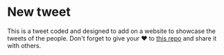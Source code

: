 # New tweet

This is a tweet coded and designed to add on a website to showcase the tweets of the people. Don't forget to give your ❤ to [this repo](https://github.com/mittalyashu/new-tweet) and share it with others.
